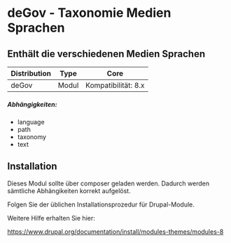 # deGov - Taxonomie Medien Sprachen
## Enthält die verschiedenen Medien Sprachen

Distribution | Type | Core
--- | --- | ---
deGov | Modul |  Kompatibilität: 8.x

##### Abhängigkeiten:
  - language
  - path
  - taxonomy
  - text

## Installation
Dieses Modul sollte über composer geladen werden. Dadurch werden sämtliche Abhängikeiten korrekt aufgelöst.

Folgen Sie der üblichen Installationsprozedur für Drupal-Module.

Weitere Hilfe erhalten Sie hier:

https://www.drupal.org/documentation/install/modules-themes/modules-8
